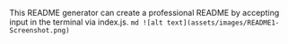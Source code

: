 This README generator can create a professional README by accepting input in the terminal via index.js.
    ```md
    ![alt text](assets/images/README1-Screenshot.png)
    ```
<!-- [How to create a Professional README](https://coding-boot-camp.github.io/full-stack/github/professional-readme-guide) -->